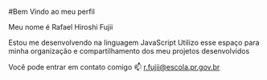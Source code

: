 #Bem Vindo ao meu perfil

Meu nome é Rafael Hiroshi Fujii

Estou me desenvolvendo na linguagem JavaScript
Utilizo esse espaço para minha organização e compartilhamento dos meu projetos desenvolvidos

Você pode entrar em contato comigo 📫
r.fujii@escola.pr.gov.br
